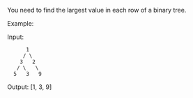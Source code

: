 You need to find the largest value in each row of a binary tree.

Example:

Input: 

          1
         / \
        3   2
       / \   \  
      5   3   9 

Output: [1, 3, 9]


